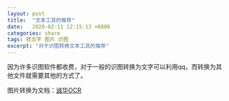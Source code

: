 ```yaml
---
layout: post
title:  "文本工具的推荐"
date:   2020-02-11 12:15:13 +0800
categories: share
tags: 转文字 图片 识图
excerpt: "对于识图转换文本工具的推荐"
---
```


因为许多识图软件都收费，对于一般的识图转换为文字可以利用qq，而转换为其他文件就需要其他的方式了。

图片转换为文档：[诚华OCR](https://zhcn.109876543210.com/)
